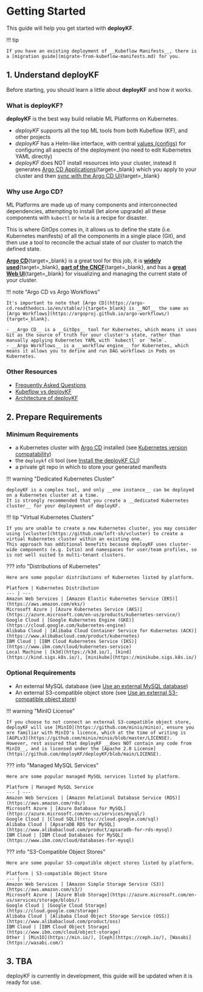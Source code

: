 # Getting Started

This guide will help you get started with __deployKF__.

!!! tip
    
    If you have an existing deployment of __Kubeflow Manifests__, there is a [migration guide](migrate-from-kubeflow-manifests.md) for you.

## 1. Understand deployKF

Before starting, you should learn a little about __deployKF__ and how it works.

### What is deployKF?

__deployKF__ is the best way build reliable ML Platforms on Kubernetes.
  
- _deployKF_ supports all the top ML tools from both Kubeflow (KF), and other projects
- _deployKF_ has a Helm-like interface, with central [values (configs)](../reference/deploykf-values.md) for configuring all aspects of the deployment (no need to edit Kubernetes YAML directly)
- _deployKF_ does NOT install resources into your cluster, instead it generates [Argo CD Applications](https://argo-cd.readthedocs.io/en/stable/operator-manual/declarative-setup/#applications){target=_blank} which you apply to your cluster and then [sync with the Argo CD UI](https://argo-cd.readthedocs.io/en/stable/getting_started/#syncing-via-ui){target=_blank}

### Why use Argo CD?

ML Platforms are made up of many components and interconnected dependencies,
attempting to install (let alone upgrade) all these components with `kubectl` or `helm` is a recipe for disaster.

This is where GitOps comes in, it allows us to define the state (i.e. Kubernetes manifests) of all the components in a single place (Git), and then use a tool to reconcile the actual state of our cluster to match the defined state.

[__Argo CD__](https://argo-cd.readthedocs.io/en/stable/){target=_blank} is a great tool for this job, it is [__widely used__](https://github.com/argoproj/argo-cd/blob/master/USERS.md){target=_blank}, [__part of the CNCF__](https://www.cncf.io/projects/argo/){target=_blank}, and has a [__great Web UI__](/assets/images/argocd-ui.gif){target=_blank} for visualizing and managing the current state of your cluster.

!!! note "Argo CD vs Argo Workflows"

    It's important to note that [Argo CD](https://argo-cd.readthedocs.io/en/stable/){target=_blank} is __NOT__ the same as [Argo Workflows](https://argoproj.github.io/argo-workflows/){target=_blank}.
    
    - __Argo CD__ is a __GitOps__ tool for Kubernetes, which means it uses Git as the source of truth for your cluster's state, rather than manually applying Kubernetes YAML with `kubectl` or `helm`.
    - __Argo Workflows__ is a __workflow engine__ for Kubernetes, which means it allows you to define and run DAG workflows in Pods on Kubernetes.

### Other Resources

- [Frequently Asked Questions](../faq.md)
- [Kubeflow vs deployKF](../about/kubeflow-vs-deploykf.md)
- [Architecture of deployKF](../about/architecture.md)

## 2. Prepare Requirements

### Minimum Requirements

- a Kubernetes cluster with [Argo CD](https://argo-cd.readthedocs.io/en/stable/getting_started/) installed (see [Kubernetes version compatability](../releases/version-matrix.md#deploykf-dependencies))
- the `deploykf` cli tool (see [Install the deployKF CLI](install-deploykf-cli.md))
- a private git repo in which to store your generated manifests

!!! warning "Dedicated Kubernetes Cluster"

    deployKF is a complex tool, and only __one instance__ can be deployed on a Kubernetes cluster at a time.
    It is strongly recommended that you create a __dedicated Kubernetes cluster__ for your deployment of deployKF.

!!! tip "Virtual Kubernetes Clusters"

    If you are unable to create a new Kubernetes cluster, you may consider using [vcluster](https://github.com/loft-sh/vcluster) to create a virtual Kubernetes cluster within an existing one.
    This approach has additional benefits because deployKF uses cluster-wide components (e.g. Istio) and namespaces for user/team profiles, so is not well suited to multi-tenant clusters.

??? info "Distributions of Kubernetes"

    Here are some popular distributions of Kubernetes listed by platform.
    
    Platform | Kubernetes Distribution
    --- | ---
    Amazon Web Services | [Amazon Elastic Kubernetes Service (EKS)](https://aws.amazon.com/eks/)
    Microsoft Azure | [Azure Kubernetes Service (AKS)](https://azure.microsoft.com/en-us/products/kubernetes-service/)
    Google Cloud | [Google Kubernetes Engine (GKE)](https://cloud.google.com/kubernetes-engine)
    Alibaba Cloud | [Alibaba Cloud Container Service for Kubernetes (ACK)](https://www.alibabacloud.com/product/kubernetes)
    IBM Cloud | [IBM Cloud Kubernetes Service (IKS)](https://www.ibm.com/cloud/kubernetes-service)
    Local Machine | [k3d](https://k3d.io/), [kind](https://kind.sigs.k8s.io/), [minikube](https://minikube.sigs.k8s.io/)

### Optional Requirements

- An external MySQL database (see [Use an external MySQL database](../topics/production-usage/external-mysql-database.md))
- An external S3-compatible object store (see [Use an external S3-compatible object store](../topics/production-usage/external-object-store.md))

!!! warning "MinIO License"
  
    If you choose to not connect an external S3-compatible object store, deployKF will use [MinIO](https://github.com/minio/minio), ensure you are familiar with MinIO's licence, which at the time of writing is [AGPLv3](https://github.com/minio/minio/blob/master/LICENSE).
    However, rest assured that deployKF __does NOT contain any code from MinIO__, and is licensed under the [Apache 2.0 License](https://github.com/deployKF/deployKF/blob/main/LICENSE).

??? info "Managed MySQL Services"

    Here are some popular managed MySQL services listed by platform.
    
    Platform | Managed MySQL Service
    --- | ---
    Amazon Web Services | [Amazon Relational Database Service (RDS)](https://aws.amazon.com/rds/)
    Microsoft Azure | [Azure Database for MySQL](https://azure.microsoft.com/en-us/services/mysql/)
    Google Cloud | [Cloud SQL](https://cloud.google.com/sql)
    Alibaba Cloud | [ApsaraDB RDS for MySQL](https://www.alibabacloud.com/product/apsaradb-for-rds-mysql)
    IBM Cloud | [IBM Cloud Databases for MySQL](https://www.ibm.com/cloud/databases-for-mysql)

??? info "S3-Compatible Object Stores"

    Here are some popular S3-compatible object stores listed by platform.
    
    Platform | S3-compatible Object Store
    --- | ---
    Amazon Web Services | [Amazon Simple Storage Service (S3)](https://aws.amazon.com/s3/)
    Microsoft Azure | [Azure Blob Storage](https://azure.microsoft.com/en-us/services/storage/blobs/)
    Google Cloud | [Google Cloud Storage](https://cloud.google.com/storage)
    Alibaba Cloud | [Alibaba Cloud Object Storage Service (OSS)](https://www.alibabacloud.com/product/oss)
    IBM Cloud | [IBM Cloud Object Storage](https://www.ibm.com/cloud/object-storage)
    Other | [MinIO](https://min.io/), [Ceph](https://ceph.io/), [Wasabi](https://wasabi.com/)

## 3. TBA

deployKF is currently in development, this guide will be updated when it is ready for use.